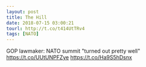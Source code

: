 ```yaml
---
layout: post
title: The Hill
date: 2018-07-15 03:00:21
tourl: http://t.co/t414UtTRv4
tags: [NATO]
---
```

GOP lawmaker: NATO summit "turned out pretty well" https://t.co/UUtUNPFZye https://t.co/Ha9S5hDsnx